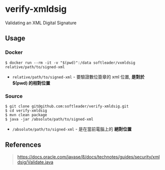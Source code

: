 # verify-xmldsig
Validating an XML Digital Signature

## Usage

### Docker

```
$ docker run --rm -it -v "$(pwd)":/data softleader/vxmldsig relative/path/to/signed-xml
```

- `relative/path/to/signed-xml` -  要驗證數位簽章的 xml 位置, **是對於 $(pwd) 的相對位置**

### Source

```
$ git clone git@github.com:softleader/verify-xmldsig.git
$ cd verify-xmldsig
$ mvn clean package
$ java -jar /absolute/path/to/signed-xml
```

- `/absolute/path/to/signed-xml` - 是在當前電腦上的 **絕對位置**

## References

> https://docs.oracle.com/javase/8/docs/technotes/guides/security/xmldsig/Validate.java

